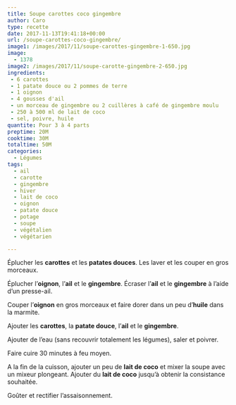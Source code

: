 ```yaml
---
title: Soupe carottes coco gingembre
author: Caro
type: recette
date: 2017-11-13T19:41:18+00:00
url: /soupe-carottes-coco-gingembre/
image1: /images/2017/11/soupe-carottes-gingembre-1-650.jpg
image:
  - 1378
image2: /images/2017/11/soupe-carotte-gingembre-2-650.jpg
ingredients:
 - 6 carottes
 - 1 patate douce ou 2 pommes de terre
 - 1 oignon
 - 4 gousses d'ail
 - un morceau de gingembre ou 2 cuillères à café de gingembre moulu
 - 250 à 500 ml de lait de coco
 - sel, poivre, huile
quantite: Pour 3 à 4 parts
preptime: 20M
cooktime: 30M
totaltime: 50M
categories:
  - Légumes
tags:
  - ail
  - carotte
  - gingembre
  - hiver
  - lait de coco
  - oignon
  - patate douce
  - potage
  - soupe
  - végétalien
  - végétarien

---
```

Éplucher les **carottes** et les **patates douces**. Les laver et les couper en gros morceaux.

Éplucher l&rsquo;**oignon**, l&rsquo;**ail** et le **gingembre**. Écraser l&rsquo;**ail** et le **gingembre** à l&rsquo;aide d&rsquo;un presse-ail.

Couper l&rsquo;**oignon** en gros morceaux et faire dorer dans un peu d&rsquo;**huile** dans la marmite.

Ajouter les **carottes**, la **patate douce**, l&rsquo;**ail** et le **gingembre**.

Ajouter de l&rsquo;eau (sans recouvrir totalement les légumes), saler et poivrer.

Faire cuire 30 minutes à feu moyen.

A la fin de la cuisson, ajouter un peu de **lait de coco** et mixer la soupe avec un mixeur plongeant. Ajouter du **lait de coco** jusqu&rsquo;à obtenir la consistance souhaitée.

Goûter et rectifier l&rsquo;assaisonnement.
